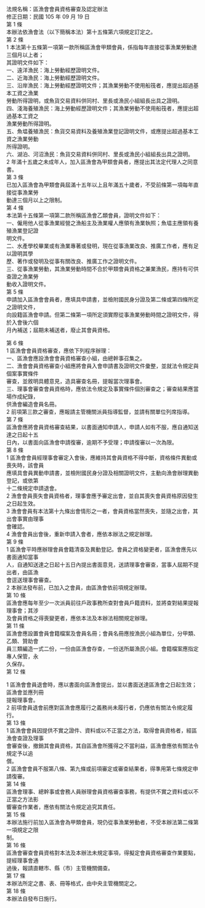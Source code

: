 法規名稱：區漁會會員資格審查及認定辦法  
修正日期：民國 105 年 09 月 19 日  
第 1 條  
本辦法依漁會法（以下簡稱本法）第十五條第六項規定訂定之。  
第 2 條  
1 本法第十五條第一項第一款所稱區漁會甲類會員，係指每年直接從事漁業勞動達三個月以上者；  
其證明文件如下：  
一、遠洋漁民：海上勞動經歷證明文件。  
二、近海漁民：海上勞動經歷證明文件。  
三、沿岸漁民：海上勞動經歷證明文件；其漁業勞動不使用船筏者，應提出超過基本工資之漁業  
勞動所得證明，或魚貨交易資料併同村、里長或漁民小組組長出具之證明。  
四、淺海養殖漁民：海上勞動經歷證明文件；其漁業勞動不使用船筏者，應提出超過基本工資之  
漁業勞動所得證明。  
五、魚塭養殖漁民：魚貨交易資料及養殖漁業登記證明文件，或應提出超過基本工資之漁業勞動  
所得證明。  
六、湖泊、河沼漁民：魚貨交易資料併同村、里長或漁民小組組長出具之證明。  
2 年滿十五歲之未成年人，加入區漁會為甲類會員者，應提出其法定代理人之同意書。  
第 3 條  
已加入區漁會為甲類會員屆滿十五年以上且年滿五十歲者，不受前條第一項每年直接從事漁業勞  
動達三個月以上之限制。  
第 4 條  
本法第十五條第一項第二款所稱區漁會乙類會員，證明文件如下：  
一、僱用他人從事漁業經營之漁船主及漁業權人應領有漁業執照；魚塭主應領有養殖漁業登記證  
明文件。  
二、水產學校畢業或有漁業專著或發明，現在從事漁業改良、推廣工作者，應有足以證明其學  
歷、著作或發明及從事有關改良、推廣工作之證明文件。  
三、從事漁業勞動，其漁業勞動時間不合於甲類會員資格之兼業漁民，應持有可供查證之漁業勞  
動收入證明文件。  
第 5 條  
申請加入區漁會會員者，應填具申請書，並檢附國民身分證及第二條或第四條所定之證明文件，  
向設籍區漁會申請。但第二條第一項所定須實際從事漁業勞動時間之證明文件，得於入會後六個  
月內補送；屆期未補送者，廢止其會員資格。  


第 6 條  
1 區漁會會員資格審查，應依下列程序辦理：  
一、區漁會應設漁會會員資格審查小組，由總幹事召集之。  
二、漁會會員資格審查小組應將會員入會申請書及證明文件彙整，並就法令規定與個案事實條件  
審查，並敘明具體意見，造具審查名冊，提報當次理事會。  
三、理事會審查會員資格時，應依法令規定及事實條件個別審查之；審查結果應當場作成紀錄，  
供漁會編造會員名冊。  
2 前項第三款之審查，應報請主管機關派員指導監督，並請有關單位列席指導。  
第 7 條  
區漁會應將會員資格審查結果，以書面通知申請人，申請人如有不服，應自通知送達之日起十五  
日內，以書面向區漁會申請復審，逾期不予受理；申請復審以一次為限。  
第 8 條  
1 區漁會會員經理事會審定入會後，應維持其會員資格不得中斷，資格條件異動或喪失時，該會員  
應填具會員異動申請書，並檢附國民身分證及相關證明文件，主動向漁會辦理異動登記，或依第  
十二條規定申請退會。  
2 漁會會員喪失會員資格者，理事會應予審定出會，並自其喪失會員資格原因發生之日起生效。  
3 漁會會員有本法第十九條出會情形之一者，會員資格當然喪失，並隨之出會，其出會事實由理事  
會確認。  
4 漁會會員出會後，重新申請入會者，應依本辦法之規定辦理。  
第 9 條  
1 區漁會平時應辦理會員會籍清查及異動登記。會員之資格變更者，區漁會應先以書面通知當事  
人，自通知送達之日起十五日內提出書面意見，送請理事會審查，當事人屆期不提出者，由區漁  
會逕送理事會審查。  
2 本辦法發布前，已加入之會員，由區漁會依前項規定辦理。  
第 10 條  
區漁會應每年至少一次派員前往戶政事務所查對會員戶籍資料，並將查對結果提報理事會；其涉  
及會員資格之得喪變更者，應依本法及本辦法相關規定辦理。  
第 11 條  
區漁會應設置會員會籍檔案及會員名冊；會員名冊應按漁民小組為單位，分甲類、乙類、贊助會  
員三類編造一式二份，一份由區漁會存查，一份送所屬漁民小組。會籍檔案應指定專人保管，永  
久保存。  
第 12 條  


1 區漁會會員退會時，應以書面向區漁會提出，並以書面送達區漁會之日起生效；區漁會並應列冊  
提報理事會。  
2 前項會員退會前應對區漁會應履行之義務尚未履行者，仍應依有關法令規定履行。  
第 13 條  
1 區漁會會員因提供不實之證件、資料或以不正當之方法，取得會員資格者，經區漁會查證及理事  
會審查後，撤銷其會員資格，其自區漁會所獲得之不當利益，區漁會應依有關法令規定予以追  
償。  
2 區漁會會員不服第八條、第九條或前項審定或審查結果者，得準用第七條規定申請復審。  
第 14 條  
區漁會理事、總幹事或會務人員辦理會員資格審查事務，有提供不實之資料或以不正當之方法影  
響審查作業者，應依有關法令規定追究其責任。  
第 15 條  
本辦法施行前加入區漁會為甲類會員，現仍從事漁業勞動者，不受本辦法第二條第一項規定之限  
制。  
第 16 條  
區漁會審查會員資格對本法及本辦法未規定事項，得擬定會員資格審查作業要點，提經理事會通  
過後，報請直轄市、縣（市）主管機關備查。  
第 17 條  
本辦法所定之書、表、冊等格式，由中央主管機關定之。  
第 18 條  
本辦法自發布日施行。  


